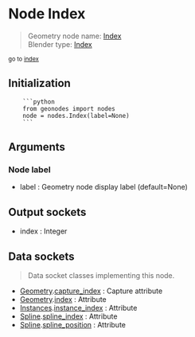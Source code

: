 
# Node Index

> Geometry node name: [Index](https://docs.blender.org/manual/en/latest/modeling/geometry_nodes/input/input_index.html)<br>
  Blender type: [Index](https://docs.blender.org/api/current/bpy.types.GeometryNodeInputIndex.html)
  
<sub>go to [index](/docs/index.md)</sub>

Initialization
--------------
        
        ```python
        from geonodes import nodes
        node = nodes.Index(label=None)
        ```



## Arguments


### Node label

- label : Geometry node display label (default=None)

## Output sockets

- index : Integer

## Data sockets

> Data socket classes implementing this node.
  
  
- [Geometry](/docs/sockets/Geometry.md).[capture_index](/docs/sockets/Geometry.md#capture_index) : Capture attribute
- [Geometry](/docs/sockets/Geometry.md).[index](/docs/sockets/Geometry.md#index) : Attribute
- [Instances](/docs/sockets/Instances.md).[instance_index](/docs/sockets/Instances.md#instance_index) : Attribute
- [Spline](/docs/sockets/Spline.md).[spline_index](/docs/sockets/Spline.md#spline_index) : Attribute
- [Spline](/docs/sockets/Spline.md).[spline_position](/docs/sockets/Spline.md#spline_position) : Attribute
  

